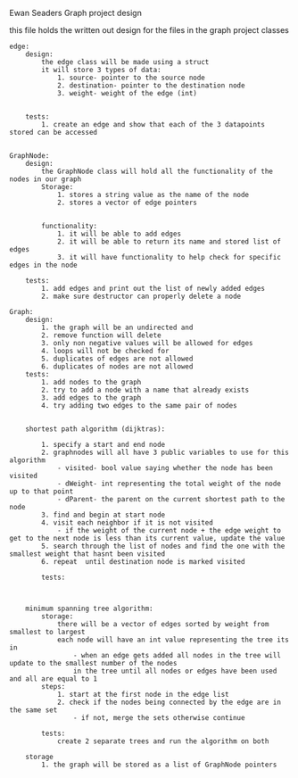 Ewan Seaders
Graph project design

this file holds the written out design for the files in the graph project
classes

    edge:
        design:
            the edge class will be made using a struct
            it will store 3 types of data:
                1. source- pointer to the source node
                2. destination- pointer to the destination node
                3. weight- weight of the edge (int)


        tests:
            1. create an edge and show that each of the 3 datapoints stored can be accessed


    GraphNode:
        design:
            the GraphNode class will hold all the functionality of the nodes in our graph
            Storage:
                1. stores a string value as the name of the node
                2. stores a vector of edge pointers
                
            
            functionality:
                1. it will be able to add edges
                2. it will be able to return its name and stored list of edges
                3. it will have functionality to help check for specific edges in the node

        tests:
            1. add edges and print out the list of newly added edges
            2. make sure destructor can properly delete a node

    Graph:
        design:
            1. the graph will be an undirected and
            2. remove function will delete
            3. only non negative values will be allowed for edges
            4. loops will not be checked for
            5. duplicates of edges are not allowed
            6. duplicates of nodes are not allowed
        tests:
            1. add nodes to the graph
            2. try to add a node with a name that already exists
            3. add edges to the graph
            4. try adding two edges to the same pair of nodes    
            
            
        shortest path algorithm (dijktras):
            
            1. specify a start and end node
            2. graphnodes will all have 3 public variables to use for this algorithm
                - visited- bool value saying whether the node has been visited
                - dWeight- int representing the total weight of the node up to that point
                - dParent- the parent on the current shortest path to the node
            3. find and begin at start node
            4. visit each neighbor if it is not visited
                - if the weight of the current node + the edge weight to get to the next node is less than its current value, update the value
            5. search through the list of nodes and find the one with the smallest weight that hasnt been visited
            6. repeat  until destination node is marked visited

            tests:



        minimum spanning tree algorithm:
            storage:
                there will be a vector of edges sorted by weight from smallest to largest
                each node will have an int value representing the tree its in
                    - when an edge gets added all nodes in the tree will update to the smallest number of the nodes
                    in the tree until all nodes or edges have been used and all are equal to 1
            steps:
                1. start at the first node in the edge list
                2. check if the nodes being connected by the edge are in the same set
                    - if not, merge the sets otherwise continue
            
            tests:
                create 2 separate trees and run the algorithm on both

        storage
            1. the graph will be stored as a list of GraphNode pointers
                

        